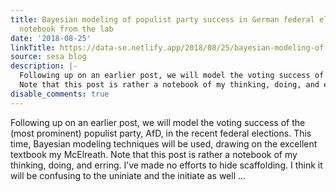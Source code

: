 ```yaml
---
title: Bayesian modeling of populist party success in German federal elections - A
  notebook from the lab
date: '2018-08-25'
linkTitle: https://data-se.netlify.app/2018/08/25/bayesian-modeling-of-populist-party-success-in-german-federal-elections/
source: sesa blog
description: |-
  Following up on an earlier post, we will model the voting success of the (most prominent) populist party, AfD, in the recent federal elections. This time, Bayesian modeling techniques will be used, drawing on the excellent textbook my McElreath.
  Note that this post is rather a notebook of my thinking, doing, and erring. I’ve made no efforts to hide scaffolding. I think it will be confusing to the uniniate and the initiate as well ...
disable_comments: true
---
```

Following up on an earlier post, we will model the voting success of the (most prominent) populist party, AfD, in the recent federal elections. This time, Bayesian modeling techniques will be used, drawing on the excellent textbook my McElreath.
Note that this post is rather a notebook of my thinking, doing, and erring. I’ve made no efforts to hide scaffolding. I think it will be confusing to the uniniate and the initiate as well ...
